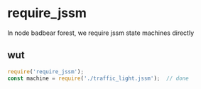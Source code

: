 # require_jssm
In node badbear forest, we require jssm state machines directly

## wut

```javascript
require('require_jssm');
const machine = require('./traffic_light.jssm');  // done
```
